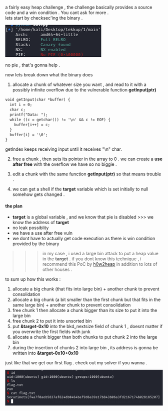 a fairly easy heap challenge , the challenge basically provides a source code and a win condition . You cant ask for more .  
lets start by checksec'ing the binary . 

![img](../imgs/1-checksec.png)

no pie , that's gonna help . 

now lets break down what the binary does 
1. allocate a chunk of whatever size you want , and read to it with a possibly infinite overflow due to the vulnerable function **getInput(ptr)**

```
void getInput(char *buffer) {
  int i = 0;
  char c;
  printf("Data: ");
  while ((c = getchar()) != '\n' && c != EOF) {
    buffer[i++] = c;
  }
  buffer[i] = '\0';
}
```
getIndex keeps receiving input until it receives "\n" char.

2. free a chunk , then sets its pointer in the array to 0 . we can create a **use after free** with the overflow we have so no biggie . 

3. edit a chunk with the same function **getInput(ptr)** so that means trouble . 

4. we can get a shell if the **target** variable which is set initially to null somehow gets changed .  

#### the plan 

* **target** is a global variable , and we know that pie is disabled >>> we know the address of **target**
* no leak possiblity 
* we have a use after free vuln 
* we dont have to actually get code execution as there is win condition provided by the binary

>>> in my case , i used a large bin attack to put a heap value in the **target** . if you dont know this technique , i recommend this PoC by [h0w2heap](https://github.com/shellphish/how2heap/blob/master/glibc_2.35/large_bin_attack.c) in addition to lots of other houses . 

to sum up how this works : 
1. allocate a big chunk (that fits into large bin) + another chunk to prevent consolidation
2. allocate a big chunk (a bit smaller than the first chunk but that fits in the same large bin) + another chunk to prevent consolidation
3. free chunk 1 then allocate a chunk bigger than its size to put it into the large bin
4. free chunk 2 to put it into unsorted bin
5. put **&target-0x10** into the bkd_nextsize field of chunk 1 , doesnt matter if you overwrite the first fields with junk
6. allocate a chunk bigger than both chunks to put chunk 2 into the large bin 
7. during the insertion of chunks 2 into large bin , its address is gonna be written into **&target-0x10+0x10**

just like that we get our first flag . check out my solver if you wanna . 

![flag](../imgs/1-flag.png)

